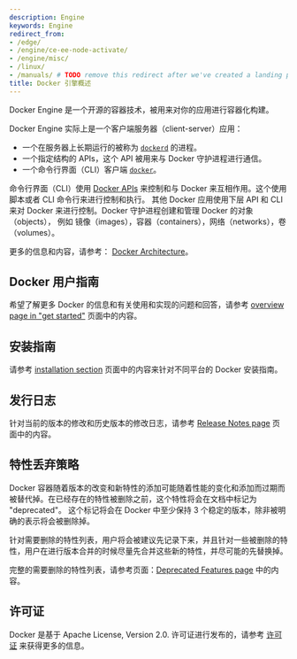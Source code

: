 ```yaml
---
description: Engine
keywords: Engine
redirect_from:
- /edge/
- /engine/ce-ee-node-activate/
- /engine/misc/
- /linux/
- /manuals/ # TODO remove this redirect after we've created a landing page for the product manuals section
title: Docker 引擎概述
---
```


Docker Engine 是一个开源的容器技术，被用来对你的应用进行容器化构建。

Docker Engine 实际上是一个客户端服务器（client-server）应用：

* 一个在服务器上长期运行的被称为 [`dockerd`](/engine/reference/commandline/dockerd) 的进程。
* 一个指定结构的 APIs，这个 API 被用来与 Docker 守护进程进行通信。
* 一个命令行界面（CLI）客户端 [`docker`](/engine/reference/commandline/cli/)。

命令行界面（CLI）使用 [Docker APIs](api/index.md) 来控制和与 Docker 来互相作用。这个使用脚本或者 CLI 命令行来进行控制和执行。
其他 Docker 应用使用下层 API 和 CLI 来对 Docker 来进行控制。Docker 守护进程创建和管理 Docker 的对象（objects），
例如 镜像（images），容器（containers），网络（networks），卷（volumes）。

更多的信息和内容，请参考： [Docker Architecture](../get-started/overview.md#docker-architecture)。

## Docker 用户指南

希望了解更多 Docker 的信息和有关使用和实现的问题和回答，请参考 [overview page in "get started"](../get-started/overview.md) 页面中的内容。

## 安装指南

请参考 [installation section](install/index.md) 页面中的内容来针对不同平台的 Docker 安装指南。

## 发行日志

针对当前的版本的修改和历史版本的修改日志，请参考  [Release Notes page](release-notes/index.md) 页面中的内容。

## 特性丢弃策略

Docker 容器随着版本的改变和新特性的添加可能随着性能的变化和添加而过期而被替代掉。在已经存在的特性被删除之前，这个特性将会在文档中标记为 "deprecated"。
这个标记将会在 Docker 中至少保持 3 个稳定的版本，除非被明确的表示将会被删除掉。

针对需要删除的特性列表，用户将会被建议先记录下来，并且针对一些被删除的特性，用户在进行版本合并的时候尽量先合并这些新的特性，并尽可能的先替换掉。

完整的需要删除的特性列表，请参考页面：[Deprecated Features page](deprecated.md) 中的内容。

## 许可证

Docker 是基于 Apache License, Version 2.0. 许可证进行发布的，请参考 [许可证](https://github.com/moby/moby/blob/master/LICENSE) 来获得更多的信息。
